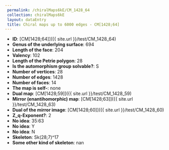 ```yaml
--- 
 permalink: /chiralMaps6kE/CM_1428_64 
 collection: chiralMaps6kE
 layout: dataEntry
 title: Chiral maps up to 6000 edges - CM[1428;64]
---
```


- **ID**: [CM[1428;64]]({{ site.url }}/test/CM_1428_64)
- **Genus of the underlying surface**: 694
- **Length of the face**: 204
- **Valency**: 102
- **Length of the Petrie polygon**: 28
- **Is the automorphism group solvable?**: S
- **Number of vertices**: 28
- **Number of edges**: 1428
- **Number of faces**: 14
- **The map is self-**: none
- **Dual map**: [CM[1428;59]]({{ site.url }}/test/CM_1428_59)
- **Mirror (enantihomorphic) map**: [CM[1428;63]]({{ site.url }}/test/CM_1428_63)
- **Dual of the mirror image**: [CM[1428;60]]({{ site.url }}/test/CM_1428_60)
- **Z_q-Exponent?**: 2
- **No idea**:  35:63
- **No idea**: Y
- **No idea**: N
- **Skeleton**: Sk(28;7)^17
- **Some other kind of skeleton**: nan
